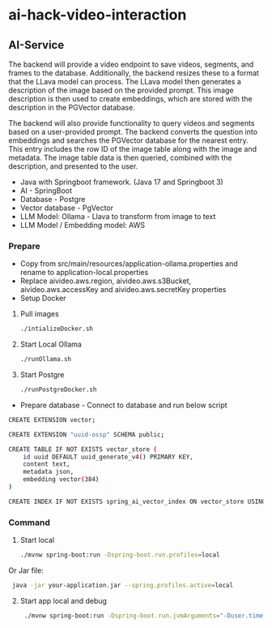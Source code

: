 # ai-hack-video-interaction

## AI-Service

The backend will provide a video endpoint to save videos, segments, and frames to the database. Additionally, the
backend resizes these to a format that the LLava model can process. The LLava model then generates a description of the
image based on the provided prompt. This image description is then used to create embeddings, which are stored with the
description in the PGVector database.

The backend will also provide functionality to query videos and segments based on a user-provided prompt. The backend
converts the question into embeddings and searches the PGVector database for the nearest entry. This entry includes the
row ID of the image table along with the image and metadata. The image table data is then queried, combined with the
description, and presented to the user.

- Java with Springboot framework. (Java 17 and Springboot 3)
- AI - SpringBoot
- Database - Postgre
- Vector database - PgVector
- LLM Model: Ollama - Llava to transform from image to text
- LLM Model / Embedding model: AWS

### Prepare

- Copy from src/main/resources/application-ollama.properties and rename to application-local.properties
- Replace aivideo.aws.region, aivideo.aws.s3Bucket, aivideo.aws.accessKey and aivideo.aws.secretKey properties
- Setup Docker

1. Pull images
   ```bash
   ./intializeDocker.sh
   ```
2. Start Local Ollama
   ```bash
   ./runOllama.sh
   ```
3. Start Postgre
   ```bash
   ./runPostgreDocker.sh
   ```

- Prepare database - Connect to database and run below script

```bash
CREATE EXTENSION vector;

CREATE EXTENSION "uuid-ossp" SCHEMA public;

CREATE TABLE IF NOT EXISTS vector_store (
	id uuid DEFAULT uuid_generate_v4() PRIMARY KEY,
	content text,
	metadata json,
	embedding vector(384)
)

CREATE INDEX IF NOT EXISTS spring_ai_vector_index ON vector_store USING HNSW (embedding vector_cosine_ops)
   ```

### Command

1. Start local

   ```bash
   ./mvnw spring-boot:run -Dspring-boot.run.profiles=local
   ```

Or Jar file:

   ```bash
    java -jar your-application.jar --spring.profiles.active=local
   ```

2. Start app local and debug

   ```bash
    ./mvnw spring-boot:run -Dspring-boot.run.jvmArguments="-Duser.timezone=UTC -agentlib:jdwp=transport=dt_socket,server=y,suspend=n,address=*:5115" -Dspring-boot.run.profiles=local
   ```
